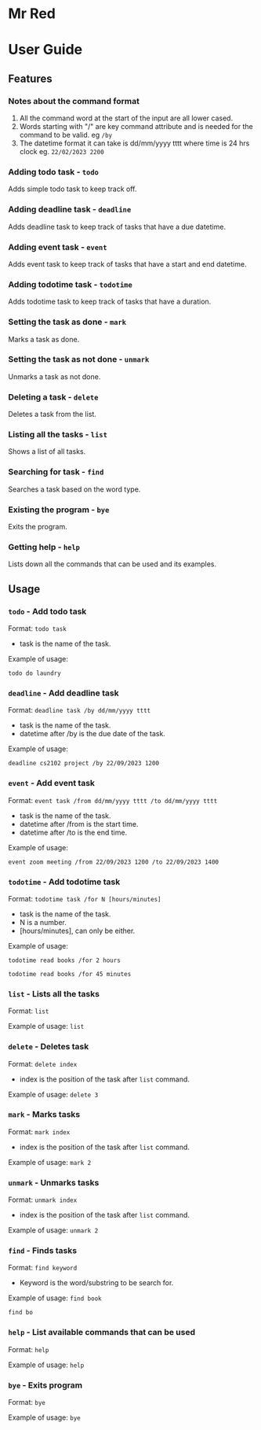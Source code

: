 # Mr Red
# User Guide

## Features 
### Notes about the command format
1. All the command word at the start of the 
input are all lower cased.
2. Words starting with "/" are key command attribute and is needed for the command to be valid. eg ```/by```
3. The datetime format it can take is dd/mm/yyyy tttt where time is 24 hrs clock eg. ``22/02/2023 2200``

### Adding todo task - ```todo```
Adds simple todo task to keep track off.

### Adding deadline task - ```deadline```
Adds deadline task to keep track of tasks that have a due datetime.

### Adding event task - ```event```
Adds event task to keep track of tasks that have a start and end datetime.

### Adding todotime task - ```todotime```
Adds todotime task to keep track of tasks that have a duration.

### Setting the task as done - ```mark```
Marks a task as done.

### Setting the task as not done - ```unmark```
Unmarks a task as not done.

### Deleting a task - ```delete```
Deletes a task from the list. 

### Listing all the tasks - ```list```
Shows a list of all tasks.

### Searching for task - ```find```
Searches a task based on the word type.

### Existing the program - ```bye```
Exits the program.

### Getting help - ```help```
Lists down all the commands that can be used and its examples.

## Usage

### `todo` - Add todo task
Format: `todo task`
- task is the name of the task.

Example of usage: 

`todo do laundry`

### `deadline` - Add deadline task
Format: `deadline task /by dd/mm/yyyy tttt`
- task is the name of the task.
- datetime after /by is the due date of the task.

Example of usage: 

`deadline cs2102 project /by 22/09/2023 1200`

### `event` - Add event task
Format: `event task /from dd/mm/yyyy tttt /to dd/mm/yyyy tttt`
- task is the name of the task.
- datetime after /from is the start time.
- datetime after /to is the end time.

Example of usage:

`event zoom meeting /from 22/09/2023 1200 /to 22/09/2023 1400`

### `todotime` - Add todotime task
Format: `todotime task /for N [hours/minutes]`
- task is the name of the task.
- N is a number.
- [hours/minutes], can only be either.

Example of usage: 

`todotime read books /for 2 hours`

`todotime read books /for 45 minutes`

### `list` - Lists all the tasks
Format: `list`

Example of usage: 
`list`

### `delete` - Deletes task
Format: `delete index`
- index is the position of the task after `list` command.

Example of usage: 
`delete 3`

### `mark` - Marks tasks
Format: `mark index`
- index is the position of the task after `list` command.

Example of usage: 
`mark 2`

### `unmark` - Unmarks tasks
Format: `unmark index`
- index is the position of the task after `list` command.

Example of usage: 
`unmark 2`

### `find` - Finds tasks
Format: `find keyword`
- Keyword is the word/substring to be search for.

Example of usage: 
`find book`

`find bo`

### `help` - List available commands that can be used
Format: `help`

Example of usage: 
`help`

### `bye` - Exits program
Format: `bye`

Example of usage: 
`bye`
